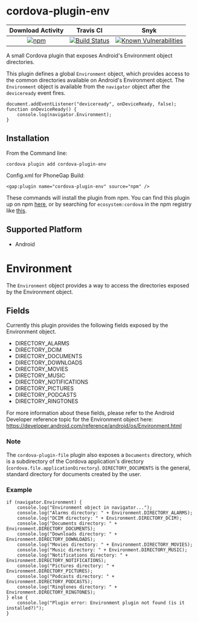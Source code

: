 <!---
    Licensed to the Apache Software Foundation (ASF) under one
    or more contributor license agreements.  See the NOTICE file
    distributed with this work for additional information
    regarding copyright ownership.  The ASF licenses this file
    to you under the Apache License, Version 2.0 (the
    "License"); you may not use this file except in compliance
    with the License.  You may obtain a copy of the License at

      http://www.apache.org/licenses/LICENSE-2.0

    Unless required by applicable law or agreed to in writing,
    software distributed under the License is distributed on an
    "AS IS" BASIS, WITHOUT WARRANTIES OR CONDITIONS OF ANY
    KIND, either express or implied.  See the License for the
    specific language governing permissions and limitations
    under the License.
-->

# cordova-plugin-env

| Download Activity | Travis CI | Snyk |
|:-:|:-:|:-:|
| [![npm](https://img.shields.io/npm/dm/cordova-plugin-env.svg)](https://www.npmjs.com/package/cordova-plugin-env) | [![Build Status](https://travis-ci.org/adapt-it/cordova-env.svg?branch=master)](https://travis-ci.org/adapt-it/cordova-env) | [![Known Vulnerabilities](https://snyk.io/test/github/adapt-it/cordova-env/badge.svg)](https://snyk.io/test/github/adapt-it/cordova-env) |

A small Cordova plugin that exposes Android's Environment object directories.

This plugin defines a global `Environment` object, which provides access to the common directories available on Android's Environment object. The `Environment` object is available from the `navigator` object after the `deviceready` event fires.

    document.addEventListener("deviceready", onDeviceReady, false);
    function onDeviceReady() {
        console.log(navigator.Environment);
    }

## Installation

From the Command line:

    cordova plugin add cordova-plugin-env

Config.xml for PhoneGap Build:

    <gap:plugin name="cordova-plugin-env" source="npm" />
    
These commands will install the plugin from npm. You can find this plugin up on npm [here](https://www.npmjs.com/package/cordova-plugin-env), or by searching for `ecosystem:cordova` in the npm registry like [this](https://www.npmjs.com/search?q=ecosystem%3Acordova). 


## Supported Platform

- Android

# Environment

The `Environment` object provides a way to access the directories exposed by the Environment object.

## Fields

Currently this plugin provides the following fields exposed by the Environment object.

- DIRECTORY_ALARMS
- DIRECTORY_DCIM
- DIRECTORY_DOCUMENTS
- DIRECTORY_DOWNLOADS
- DIRECTORY_MOVIES
- DIRECTORY_MUSIC
- DIRECTORY_NOTIFICATIONS
- DIRECTORY_PICTURES
- DIRECTORY_PODCASTS
- DIRECTORY_RINGTONES

For more information about these fields, please refer to the Android Developer reference topic for the Environment object here: https://developer.android.com/reference/android/os/Environment.html

### Note

The `cordova-plugin-file` plugin also exposes a `Documents` directory, which is a subdirectory of the Cordova application's directory (`cordova.file.applicationDirectory`). `DIRECTORY_DOCUMENTS` is the general, standard directory for documents created by the user.
    
### Example

    if (navigator.Environment) {
        console.log("Environment object in navigator...");
        console.log("Alarms directory: " + Environment.DIRECTORY_ALARMS);
        console.log("DCIM directory: " + Environment.DIRECTORY_DCIM);
        console.log("Documents directory: " + Environment.DIRECTORY_DOCUMENTS);
        console.log("Downloads directory: " + Environment.DIRECTORY_DOWNLOADS);
        console.log("Movies directory: " + Environment.DIRECTORY_MOVIES);
        console.log("Music directory: " + Environment.DIRECTORY_MUSIC);
        console.log("Notifications directory: " + Environment.DIRECTORY_NOTIFICATIONS);
        console.log("Pictures directory: " + Environment.DIRECTORY_PICTURES);
        console.log("Podcasts directory: " + Environment.DIRECTORY_PODCASTS);
        console.log("Ringtones directory: " + Environment.DIRECTORY_RINGTONES);
    } else {
        console.log("Plugin error: Environment plugin not found (is it installed?)");
    }
